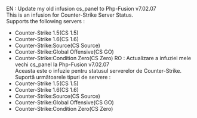 EN : Update my old infusion cs_panel to Php-Fusion v7.02.07 <br />
This is an infusion for Counter-Strike Server Status.<br />
Supports the following servers : 
- Counter-Strike 1.5(CS 1.5)
- Counter-Strike 1.6(CS 1.6)
- Counter-Strike:Source(CS Source)
- Counter-Strike:Global Offensive(CS GO)
- Counter-Strike:Condition Zero(CS Zero)
 RO : Actualizare a infuziei mele vechi cs_panel la Php-Fusion v7.02.07 <br /> 
 Aceasta este o infuzie pentru statusul serverelor de Counter-Strike.<br /> 
 Suportă următoarele tipuri de servere :  
- Counter-Strike 1.5(CS 1.5)
- Counter-Strike 1.6(CS 1.6)
- Counter-Strike:Source(CS Source)
- Counter-Strike:Global Offensive(CS GO)
- Counter-Strike:Condition Zero(CS Zero)